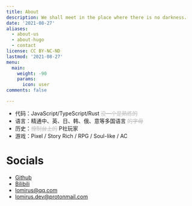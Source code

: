 ```yaml
---
title: About
description: We shall meet in the place where there is no darkness.
date: '2021-08-27'
aliases:
  - about-us
  - about-hugo
  - contact
license: CC BY-NC-ND
lastmod: '2021-08-27'
menu:
  main: 
    weight: -90
    params: 
      icon: user
comments: false

---
```


- 代码：JavaScript/TypeScript/Rust <span style="opacity: 0.3">~~没一个是熟练的~~</span>
- 语言：精通中、英、日、韩、俄、意等多国语言 <span style="opacity: 0.3">~~的字母~~</span>
- 历史：<span style="opacity: 0.3">~~控制台上的~~</span> P社玩家
- 游戏：Pixel / Story Rich / RPG / Soul-like / AC

# Socials

* [Github](https://github.com/lomirus)
* [Bilibili](https://space.bilibili.com/27590260)
* <lomirus@qq.com>
* <lomirus.dev@protonmail.com>

